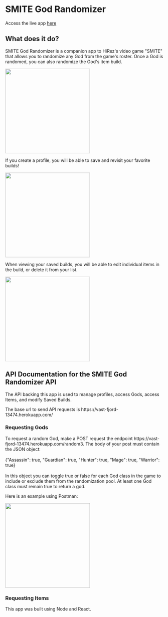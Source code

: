 <h1>SMITE God Randomizer</h1>
<p> Access the live app <a href="https://sheltered-dawn-38630.herokuapp.com/">here</a></p>

<h2>What does it do?</h2>
<p>SMITE God Randomizer is a companion app to HiRez's video game "SMITE" that allows you to randomize any God from the game's roster. Once a God is randomed, you can also randomize the God's item build.</p>
<div><img src="https://i.imgur.com/QoVFGOp.jpg" width="270"/></div>

<p>If you create a profile, you will be able to save and revisit your favorite builds!</p>
<div><img src="https://i.imgur.com/lT1X3wG.jpg" width="270"/></div>

<p>When viewing your saved builds, you will be able to edit individual items in the build, or delete it from your list.</p>
<div><img src="https://i.imgur.com/TGATctI.jpg" width="270"/></div>

<h2>API Documentation for the SMITE God Randomizer API</h2> 
<p>The API backing this app is used to manage profiles, access Gods, access Items, and modify Saved Builds.</p>
<p>The base url to send API requests is https://vast-fjord-13474.herokuapp.com/</p>
<h3>Requesting Gods</h3>
<p>To request a random God, make a POST request the endpoint https://vast-fjord-13474.herokuapp.com/random3. The body of your post must contain the JSON object: 
 <br></br>
{"Assassin": true,
 "Guardian": true,
 "Hunter": true,
 "Mage": true,
 "Warrior": true}
 <br></br>
 In this object you can toggle true or false for each God class in the game to include or exclude them from the randomization pool. At least one God class must remain true to return a god.
</p>
<p>Here is an example using Postman: <div><img src="https://i.imgur.com/hxTBF0W.jpg" width="270"/></div></p>
<h3>Requesting Items</h3>


<p>This app was built using Node and React.</p>
